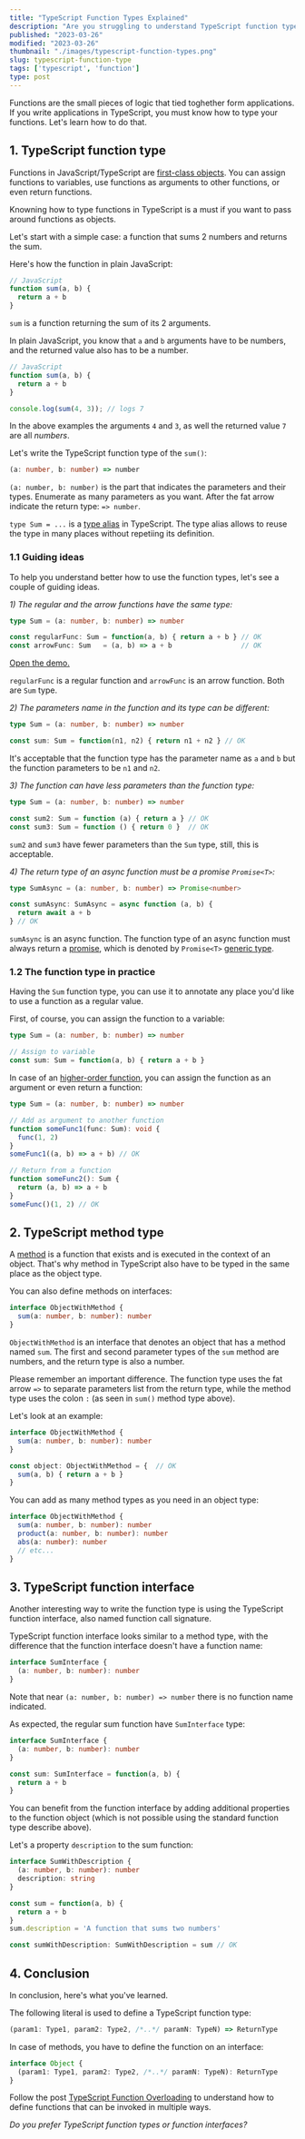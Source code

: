 ```yaml
---
title: "TypeScript Function Types Explained"
description: "Are you struggling to understand TypeScript function types? Look no further! This comprehensive guide covers everything you need to know."
published: "2023-03-26"
modified: "2023-03-26"
thumbnail: "./images/typescript-function-types.png"
slug: typescript-function-type
tags: ['typescript', 'function']
type: post
---
```


Functions are the small pieces of logic that tied toghether form applications. If you write applications in TypeScript, you must know how to type your functions. Let's learn how to do that. 

<TableOfContents maxLevel={1} />

## 1. TypeScript function type

Functions in JavaScript/TypeScript are [first-class objects](https://developer.mozilla.org/en-US/docs/Glossary/First-class_Function). You can assign functions to variables, use functions as arguments to other functions, or even return functions.  

Knowning how to type functions in TypeScript is a must if you want to pass around functions as objects.  

Let's start with a simple case: a function that sums 2 numbers and returns the sum.  

Here's how the function in plain JavaScript:

```javascript
// JavaScript
function sum(a, b) {
  return a + b
}
```

`sum` is a function returning the sum of its 2 arguments.  

In plain JavaScript, you know that `a` and `b` arguments have to be numbers, and the returned value also has to be a number.  

```javascript
// JavaScript
function sum(a, b) {
  return a + b
}

console.log(sum(4, 3)); // logs 7
```

In the above examples the arguments `4` and `3`, as well the returned value `7` are all *numbers*.  

Let's write the TypeScript function type of the `sum()`:

```typescript
(a: number, b: number) => number
```

`(a: number, b: number)` is the part that indicates the parameters and their types. Enumerate as many parameters as you want. After the fat arrow indicate the return type: `=> number`.  

`type Sum = ...` is a [type alias](https://www.digitalocean.com/community/tutorials/typescript-type-alias#step-2-using-type-alias) in TypeScript. The type alias allows to reuse the type in many places without repetiing its definition.    

### 1.1 Guiding ideas

To help you understand better how to use the function types, let's see a couple of guiding ideas.  

*1) The regular and the arrow functions have the same type:*

```typescript
type Sum = (a: number, b: number) => number

const regularFunc: Sum = function(a, b) { return a + b } // OK
const arrowFunc: Sum   = (a, b) => a + b                 // OK
```
[Open the demo.](https://www.typescriptlang.org/play?#code/C4TwDgpgBAygrgWygXigCgIYC4oDtEBGEATgDRQE74JHECUKAfHoSQFBsDGA9rgM7AoxCAHM4AGwzEAYnFycc8JKgBmczsACWvTOQIMA3kIjA4xXFAxQA1BSgBfKAHonUAPIBpLrwGXixbgB3WXlFRBR0DD0GZGYrWwIoJOSU1JSXdw8gA)


`regularFunc` is a regular function and `arrowFunc` is an arrow function. Both are `Sum` type.  

*2) The parameters name in the function and its type can be different:*

```typescript
type Sum = (a: number, b: number) => number

const sum: Sum = function(n1, n2) { return n1 + n2 } // OK
```

It's acceptable that the function type has the parameter name as `a` and `b` but the function parameters to be `n1` and `n2`.  

*3) The function can have less parameters than the function type:*

```typescript 
type Sum = (a: number, b: number) => number

const sum2: Sum = function (a) { return a } // OK
const sum3: Sum = function () { return 0 }  // OK
```

`sum2` and `sum3` have fewer parameters than the `Sum` type, still, this is acceptable.  

*4) The return type of an async function must be a promise `Promise<T>`:*

```typescript
type SumAsync = (a: number, b: number) => Promise<number>

const sumAsync: SumAsync = async function (a, b) { 
  return await a + b
} // OK
```

`sumAsync` is an async function. The function type of an async function must always return a [promise](/what-is-javascript-promise/), which is denoted by `Promise<T>` [generic type](https://www.typescriptlang.org/docs/handbook/2/generics.html).  

### 1.2 The function type in practice

Having the `Sum` function type, you can use it to annotate any place you'd like to use a function as a regular value.  

First, of course, you can assign the function to a variable:

```typescript
type Sum = (a: number, b: number) => number

// Assign to variable
const sum: Sum = function(a, b) { return a + b }
```

In case of an [higher-order function](/javascript-higher-order-functions/), you can assign the function as an argument or even return a function:

```typescript
type Sum = (a: number, b: number) => number

// Add as argument to another function
function someFunc1(func: Sum): void {
  func(1, 2)
}
someFunc1((a, b) => a + b) // OK

// Return from a function
function someFunc2(): Sum {
  return (a, b) => a + b
}
someFunc()(1, 2) // OK
```

## 2. TypeScript method type

A [method](/javascript-method/) is a function that exists and is executed in the context of an object. That's why method in TypeScript also have to be typed in the same place as the object type.  

You can also define methods on interfaces: 

```typescript
interface ObjectWithMethod {
  sum(a: number, b: number): number
}
```

`ObjectWithMethod` is an interface that denotes an object that has a method named `sum`. The first and second parameter types of the `sum` method are numbers, and the return type is also a number.  

Please remember an important difference. The function type uses the fat arrow `=>` to separate parameters list from the return type, while the method type uses the colon `:` (as seen in `sum()` method type above).  

Let's look at an example:

```typescript
interface ObjectWithMethod {
  sum(a: number, b: number): number
}

const object: ObjectWithMethod = {  // OK
  sum(a, b) { return a + b }
}
```

You can add as many method types as you need in an object type:

```typescript
interface ObjectWithMethod {
  sum(a: number, b: number): number
  product(a: number, b: number): number
  abs(a: number): number
  // etc...
}
```

## 3. TypeScript function interface

Another interesting way to write the function type is using the TypeScript function interface, also named function call signature. 

TypeScript function interface looks similar to a method type, with the difference that the function interface doesn't have a function name:  

```typescript
interface SumInterface {
  (a: number, b: number): number
}
```

Note that near `(a: number, b: number) => number` there is no function name indicated.  

As expected, the regular sum function have `SumInterface` type:

```typescript
interface SumInterface {
  (a: number, b: number): number
}

const sum: SumInterface = function(a, b) {
  return a + b
}
```

You can benefit from the function interface by adding additional properties to the function object (which is not possible using the standard function type describe above).  

Let's a property `description` to the sum function:

```typescript
interface SumWithDescription {
  (a: number, b: number): number
  description: string
}

const sum = function(a, b) {
  return a + b
}
sum.description = 'A function that sums two numbers'

const sumWithDescription: SumWithDescription = sum // OK
```

## 4. Conclusion

In conclusion, here's what you've learned.  

The following literal is used to define a TypeScript function type:

```typescript
(param1: Type1, param2: Type2, /*..*/ paramN: TypeN) => ReturnType
```

In case of methods, you have to define the function on an interface:

```typescript
interface Object { 
  (param1: Type1, param2: Type2, /*..*/ paramN: TypeN): ReturnType
}
```

Follow the post [TypeScript Function Overloading](/typescript-function-overloading/) to understand how to define functions that can be invoked in multiple ways.  

*Do you prefer TypeScript function types or function interfaces?*
